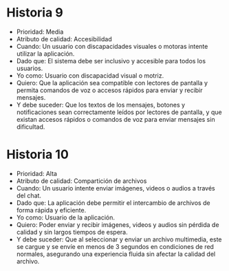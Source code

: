 # Historia 9

- Prioridad: Media
- Atributo de calidad: Accesibilidad
- Cuando: Un usuario con discapacidades visuales o motoras intente utilizar la aplicación.
- Dado que: El sistema debe ser inclusivo y accesible para todos los usuarios.
- Yo como: Usuario con discapacidad visual o motriz.
- Quiero: Que la aplicación sea compatible con lectores de pantalla y permita comandos de voz o accesos rápidos para enviar y recibir mensajes.
- Y debe suceder: Que los textos de los mensajes, botones y notificaciones sean correctamente leídos por lectores de pantalla, y que existan accesos rápidos o comandos de voz para enviar mensajes sin dificultad.


# Historia 10

- Prioridad: Alta
- Atributo de calidad: Compartición de archivos
- Cuando: Un usuario intente enviar imágenes, videos o audios a través del chat.
- Dado que: La aplicación debe permitir el intercambio de archivos de forma rápida y eficiente.
- Yo como: Usuario de la aplicación.
- Quiero: Poder enviar y recibir imágenes, videos y audios sin pérdida de calidad y sin largos tiempos de espera.
- Y debe suceder: Que al seleccionar y enviar un archivo multimedia, este se cargue y se envíe en menos de 3 segundos en condiciones de red normales, asegurando una experiencia fluida sin afectar la calidad del archivo.